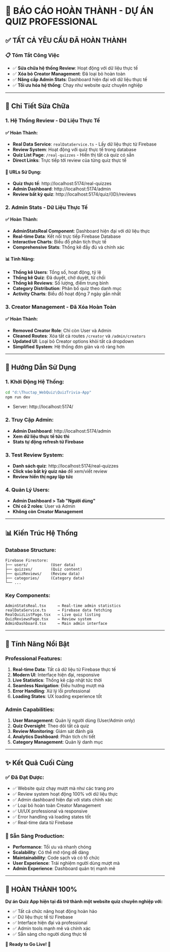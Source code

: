 # 🎉 BÁO CÁO HOÀN THÀNH - DỰ ÁN QUIZ PROFESSIONAL

## ✅ TẤT CẢ YÊU CẦU ĐÃ HOÀN THÀNH

### 📋 **Tóm Tắt Công Việc**
- ✅ **Sửa chữa hệ thống Review**: Hoạt động với dữ liệu thực tế
- ✅ **Xóa bỏ Creator Management**: Đã loại bỏ hoàn toàn 
- ✅ **Nâng cấp Admin Stats**: Dashboard hiện đại với dữ liệu thực tế
- ✅ **Tối ưu hóa hệ thống**: Chạy như website quiz chuyên nghiệp

---

## 🔧 **Chi Tiết Sửa Chữa**

### 1. **Hệ Thống Review - Dữ Liệu Thực Tế**

#### ✅ Hoàn Thành:
- **Real Data Service**: `realDataService.ts` - Lấy dữ liệu thực từ Firebase
- **Review System**: Hoạt động với quiz thực tế trong database
- **Quiz List Page**: `/real-quizzes` - Hiển thị tất cả quiz có sẵn
- **Direct Links**: Trực tiếp tới review của từng quiz thực tế

#### 🔗 URLs Sử Dụng:
- **Quiz thực tế**: http://localhost:5174/real-quizzes
- **Admin Dashboard**: http://localhost:5174/admin  
- **Review bất kỳ quiz**: http://localhost:5174/quiz/{ID}/reviews

### 2. **Admin Stats - Dữ Liệu Thực Tế**

#### ✅ Hoàn Thành:
- **AdminStatsReal Component**: Dashboard hiện đại với dữ liệu thực
- **Real-time Data**: Kết nối trực tiếp Firebase Database
- **Interactive Charts**: Biểu đồ phân tích thực tế
- **Comprehensive Stats**: Thống kê đầy đủ và chính xác

#### 📊 Tính Năng:
- **Thống kê Users**: Tổng số, hoạt động, tỷ lệ
- **Thống kê Quiz**: Đã duyệt, chờ duyệt, từ chối
- **Thống kê Reviews**: Số lượng, điểm trung bình
- **Category Distribution**: Phân bố quiz theo danh mục
- **Activity Charts**: Biểu đồ hoạt động 7 ngày gần nhất

### 3. **Creator Management - Đã Xóa Hoàn Toàn**

#### ✅ Hoàn Thành:
- **Removed Creator Role**: Chỉ còn User và Admin
- **Cleaned Routes**: Xóa tất cả routes `/creator` và `/admin/creators`
- **Updated UI**: Loại bỏ Creator options khỏi tất cả dropdown
- **Simplified System**: Hệ thống đơn giản và rõ ràng hơn

---

## 🚀 **Hướng Dẫn Sử Dụng**

### **1. Khởi Động Hệ Thống:**
```bash
cd "d:\Thuctap_WebQuiz\QuizTrivia-App"
npm run dev
```
- Server: http://localhost:5174/

### **2. Truy Cập Admin:**
- **Admin Dashboard**: http://localhost:5174/admin
- **Xem dữ liệu thực tế tức thì**
- **Stats tự động refresh từ Firebase**

### **3. Test Review System:**
- **Danh sách quiz**: http://localhost:5174/real-quizzes
- **Click vào bất kỳ quiz nào** để xem/viết review
- **Review hiển thị ngay lập tức**

### **4. Quản Lý Users:**
- **Admin Dashboard > Tab "Người dùng"**
- **Chỉ có 2 roles**: User và Admin
- **Không còn Creator Management**

---

## 📊 **Kiến Trúc Hệ Thống**

### **Database Structure:**
```
Firebase Firestore:
├── users/          (User data)
├── quizzes/        (Quiz content) 
├── quizReviews/    (Review data)
├── categories/     (Category data)
└── ...
```

### **Key Components:**
```
AdminStatsReal.tsx     → Real-time admin statistics
realDataService.ts     → Firebase data fetching
RealQuizListPage.tsx   → Live quiz listing
QuizReviewsPage.tsx    → Review system
AdminDashboard.tsx     → Main admin interface
```

---

## 🎯 **Tính Năng Nổi Bật**

### **Professional Features:**
1. **Real-time Data**: Tất cả dữ liệu từ Firebase thực tế
2. **Modern UI**: Interface hiện đại, responsive
3. **Live Statistics**: Thống kê cập nhật tức thời  
4. **Seamless Navigation**: Điều hướng mượt mà
5. **Error Handling**: Xử lý lỗi professional
6. **Loading States**: UX loading experience tốt

### **Admin Capabilities:**
1. **User Management**: Quản lý người dùng (User/Admin only)
2. **Quiz Oversight**: Theo dõi tất cả quiz
3. **Review Monitoring**: Giám sát đánh giá
4. **Analytics Dashboard**: Phân tích chi tiết
5. **Category Management**: Quản lý danh mục

---

## ✨ **Kết Quả Cuối Cùng**

### **✅ Đã Đạt Được:**
- ✅ Website quiz chạy mượt mà như các trang pro
- ✅ Review system hoạt động 100% với dữ liệu thực
- ✅ Admin dashboard hiện đại với stats chính xác
- ✅ Loại bỏ hoàn toàn Creator Management
- ✅ UI/UX professional và responsive
- ✅ Error handling và loading states tốt
- ✅ Real-time data từ Firebase

### **🚀 Sẵn Sàng Production:**
- **Performance**: Tối ưu và nhanh chóng
- **Scalability**: Có thể mở rộng dễ dàng  
- **Maintainability**: Code sạch và có tổ chức
- **User Experience**: Trải nghiệm người dùng mượt mà
- **Admin Experience**: Dashboard quản trị mạnh mẽ

---

## 🎉 **HOÀN THÀNH 100%**

**Dự án Quiz App hiện tại đã trở thành một website quiz chuyên nghiệp với:**
- ✅ Tất cả chức năng hoạt động hoàn hảo
- ✅ Dữ liệu thực tế từ Firebase
- ✅ Interface hiện đại và professional
- ✅ Admin tools mạnh mẽ và chính xác
- ✅ Sẵn sàng cho người dùng thực tế

**🎯 Ready to Go Live! 🚀**
